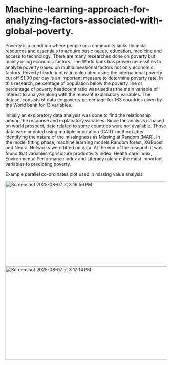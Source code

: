 # Machine-learning-approach-for-analyzing-factors-associated-with-global-poverty.

Poverty is a condition where people or a community lacks financial resources and essentials
to acquire basic needs, education, medicine and access to technology. There are many
researches done on poverty but mainly using economic factors. The World bank has proven
necessities to analyze poverty based on multidimensional factors not only economic factors.
Poverty headcount ratio calculated using the international poverty cut off $1.90 per day is
an important measure to determine poverty rate. In this research, percentage of population
below the poverty line or percentage of poverty headcount ratio was used as the main
variable of interest to analyze along with the relevant explanatory variables. The dataset
consists of data for poverty percentage for 163 countries given by the World bank for 13
variables.

Initially an exploratory data analysis was done to find the relationship among the response
and explanatory variables. Since the analysis is based on world prospect, data related to
some countries were not available. Those data were imputed using multiple imputation
(CART method) after identifying the nature of the missingness as Missing at Random
(MAR). In the model fitting phase, machine learning models Random forest, XGBoost and
Neural Networks were fitted on data. At the end of the research it was found that variables
Agriculture productivity index, Health care index, Environmental Performance index and
Literacy rate are the most important variables to predicting poverty.

Example parallel co-ordinates plot used in missing value analysis

<img width="542" height="266" alt="Screenshot 2025-08-07 at 3 16 56 PM" src="https://github.com/user-attachments/assets/521f3deb-363f-483e-ac36-23da65a3f10c" /> 
<img width="593" height="292" alt="Screenshot 2025-08-07 at 3 17 14 PM" src="https://github.com/user-attachments/assets/2427098d-7d41-4684-90e0-80dd947d1f0d" />



